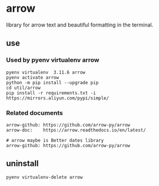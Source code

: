 # arrow

library for arrow text and beautiful formatting in the terminal.

## use

### Used by pyenv virtualenv arrow

    pyenv virtualenv  3.11.6 arrow
    pyenv activate arrow
    python -m pip install --upgrade pip
    cd util/arrow
    pip install -r requirements.txt -i https://mirrors.aliyun.com/pypi/simple/

### Related documents

    arrow-github: https://github.com/arrow-py/arrow
    arrow-doc:    https://arrow.readthedocs.io/en/latest/

    # arrow maybe is Better dates library
    arrow-github: https://github.com/arrow-py/arrow

## uninstall

    pyenv virtualenv-delete arrow
